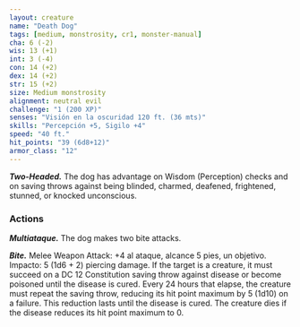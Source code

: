 ```yaml
---
layout: creature
name: "Death Dog"
tags: [medium, monstrosity, cr1, monster-manual]
cha: 6 (-2)
wis: 13 (+1)
int: 3 (-4)
con: 14 (+2)
dex: 14 (+2)
str: 15 (+2)
size: Medium monstrosity
alignment: neutral evil
challenge: "1 (200 XP)"
senses: "Visión en la oscuridad 120 ft. (36 mts)"
skills: "Percepción +5, Sigilo +4"
speed: "40 ft."
hit_points: "39 (6d8+12)"
armor_class: "12"
---
```


***Two-Headed.*** The dog has advantage on Wisdom (Perception) checks and on saving throws against being blinded, charmed, deafened, frightened, stunned, or knocked unconscious.

### Actions

***Multiataque.*** The dog makes two bite attacks.

***Bite.*** Melee Weapon Attack: +4 al ataque, alcance 5 pies, un objetivo. Impacto: 5 (1d6 + 2) piercing damage. If the target is a creature, it must succeed on a DC 12 Constitution saving throw against disease or become poisoned until the disease is cured. Every 24 hours that elapse, the creature must repeat the saving throw, reducing its hit point maximum by 5 (1d10) on a failure. This reduction lasts until the disease is cured. The creature dies if the disease reduces its hit point maximum to 0.